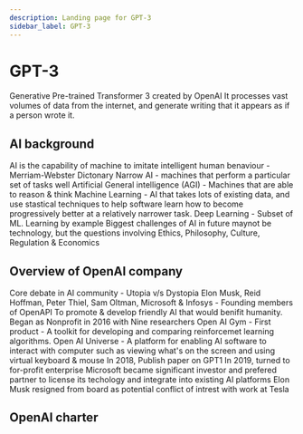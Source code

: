 ```yaml
---
description: Landing page for GPT-3
sidebar_label: GPT-3
---
```


# GPT-3

Generative Pre-trained Transformer 3
created by OpenAI
It processes vast volumes of data from the internet, and generate writing that it appears as if a person wrote it.

## AI background
AI is the capability of machine to imitate intelligent human benaviour - Merriam-Webster Dictonary
Narrow AI - machines that perform a particular set of tasks well 
Artificial General intelligence (AGI) - Machines that are able to reason & think
Machine Learning - AI that takes lots of existing data, and use stastical techniques to help software learn how to become progressively better at a relatively narrower task.
Deep Learning - Subset of ML. Learning by example 
Biggest challenges of AI in future maynot be technology, but the questions involving Ethics, Philosophy, Culture, Regulation & Economics

## Overview of OpenAI company 
Core debate in AI community - Utopia v/s Dystopia 
Elon Musk, Reid Hoffman, Peter Thiel, Sam Oltman, Microsoft & Infosys - Founding members of OpenAPI 
To promote & develop friendly AI that would benifit humanity.
Began as Nonprofit in 2016  with Nine researchers
Open AI Gym - First product - A toolkit for developing and comparing reinforcemet learning algorithms.
Open AI Universe - A platform for enabling AI software to interact with computer such as viewing what's on the screen and using virtual keyboard & mouse
In 2018, Publish paper on GPT1
In 2019, turned to for-profit enterprise 
Microsoft became significant investor and prefered partner to license its techology and integrate into existing AI platforms 
Elon Musk resigned from board as potential conflict of intrest with work at Tesla 

## OpenAI charter
